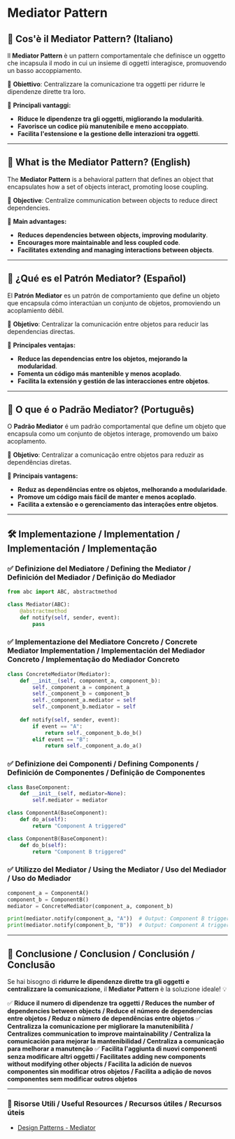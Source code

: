# Mediator Pattern

## 📌 Cos'è il Mediator Pattern? (Italiano)
Il **Mediator Pattern** è un pattern comportamentale che definisce un oggetto che incapsula il modo in cui un insieme di oggetti interagisce, promuovendo un basso accoppiamento.

🔹 **Obiettivo**: Centralizzare la comunicazione tra oggetti per ridurre le dipendenze dirette tra loro.

🔹 **Principali vantaggi:**
- **Riduce le dipendenze tra gli oggetti, migliorando la modularità**.
- **Favorisce un codice più manutenibile e meno accoppiato**.
- **Facilita l'estensione e la gestione delle interazioni tra oggetti**.

---

## 📌 What is the Mediator Pattern? (English)
The **Mediator Pattern** is a behavioral pattern that defines an object that encapsulates how a set of objects interact, promoting loose coupling.

🔹 **Objective**: Centralize communication between objects to reduce direct dependencies.

🔹 **Main advantages:**
- **Reduces dependencies between objects, improving modularity**.
- **Encourages more maintainable and less coupled code**.
- **Facilitates extending and managing interactions between objects**.

---

## 📌 ¿Qué es el Patrón Mediator? (Español)
El **Patrón Mediator** es un patrón de comportamiento que define un objeto que encapsula cómo interactúan un conjunto de objetos, promoviendo un acoplamiento débil.

🔹 **Objetivo**: Centralizar la comunicación entre objetos para reducir las dependencias directas.

🔹 **Principales ventajas:**
- **Reduce las dependencias entre los objetos, mejorando la modularidad**.
- **Fomenta un código más mantenible y menos acoplado**.
- **Facilita la extensión y gestión de las interacciones entre objetos**.

---

## 📌 O que é o Padrão Mediator? (Português)
O **Padrão Mediator** é um padrão comportamental que define um objeto que encapsula como um conjunto de objetos interage, promovendo um baixo acoplamento.

🔹 **Objetivo**: Centralizar a comunicação entre objetos para reduzir as dependências diretas.

🔹 **Principais vantagens:**
- **Reduz as dependências entre os objetos, melhorando a modularidade**.
- **Promove um código mais fácil de manter e menos acoplado**.
- **Facilita a extensão e o gerenciamento das interações entre objetos**.

---

## 🛠️ Implementazione / Implementation / Implementación / Implementação

### ✅ **Definizione del Mediatore / Defining the Mediator / Definición del Mediador / Definição do Mediador**
```python
from abc import ABC, abstractmethod

class Mediator(ABC):
    @abstractmethod
    def notify(self, sender, event):
        pass
```

### ✅ **Implementazione del Mediatore Concreto / Concrete Mediator Implementation / Implementación del Mediador Concreto / Implementação do Mediador Concreto**
```python
class ConcreteMediator(Mediator):
    def __init__(self, component_a, component_b):
        self._component_a = component_a
        self._component_b = component_b
        self._component_a.mediator = self
        self._component_b.mediator = self
    
    def notify(self, sender, event):
        if event == "A":
            return self._component_b.do_b()
        elif event == "B":
            return self._component_a.do_a()
```

### ✅ **Definizione dei Componenti / Defining Components / Definición de Componentes / Definição de Componentes**
```python
class BaseComponent:
    def __init__(self, mediator=None):
        self.mediator = mediator

class ComponentA(BaseComponent):
    def do_a(self):
        return "Component A triggered"

class ComponentB(BaseComponent):
    def do_b(self):
        return "Component B triggered"
```

### ✅ **Utilizzo del Mediator / Using the Mediator / Uso del Mediador / Uso do Mediador**
```python
component_a = ComponentA()
component_b = ComponentB()
mediator = ConcreteMediator(component_a, component_b)

print(mediator.notify(component_a, "A"))  # Output: Component B triggered
print(mediator.notify(component_b, "B"))  # Output: Component A triggered
```

---

## 🚀 **Conclusione / Conclusion / Conclusión / Conclusão**
Se hai bisogno di **ridurre le dipendenze dirette tra gli oggetti e centralizzare la comunicazione**, il **Mediator Pattern** è la soluzione ideale! 💡

✅ **Riduce il numero di dipendenze tra oggetti / Reduces the number of dependencies between objects / Reduce el número de dependencias entre objetos / Reduz o número de dependências entre objetos**
✅ **Centralizza la comunicazione per migliorare la manutenibilità / Centralizes communication to improve maintainability / Centraliza la comunicación para mejorar la mantenibilidad / Centraliza a comunicação para melhorar a manutenção**
✅ **Facilita l'aggiunta di nuovi componenti senza modificare altri oggetti / Facilitates adding new components without modifying other objects / Facilita la adición de nuevos componentes sin modificar otros objetos / Facilita a adição de novos componentes sem modificar outros objetos**

---

### 📖 **Risorse Utili / Useful Resources / Recursos útiles / Recursos úteis**
- [Design Patterns - Mediator](https://refactoring.guru/design-patterns/mediator)

